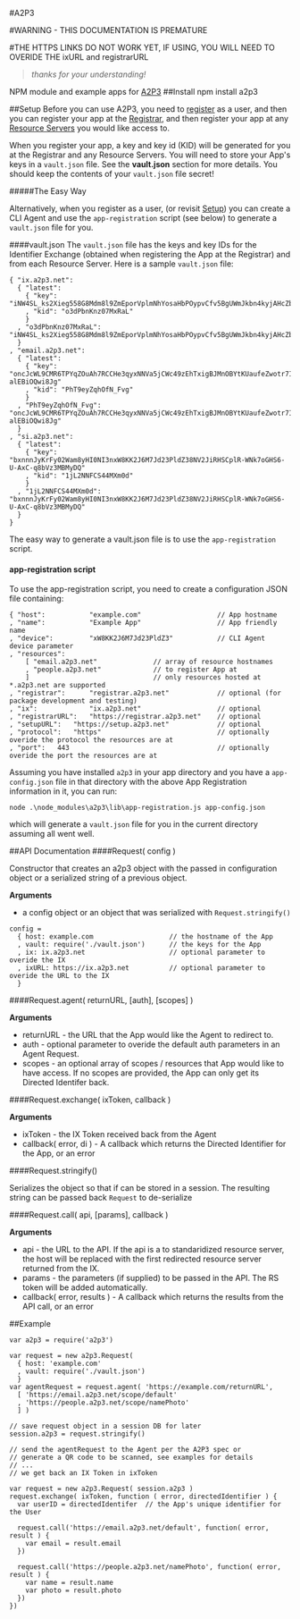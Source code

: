 #A2P3

#WARNING - THIS DOCUMENTATION IS PREMATURE

#THE HTTPS LINKS DO NOT WORK YET, IF USING, YOU WILL NEED TO OVERIDE THE ixURL and registrarURL
>*thanks for your understanding!*


NPM module and example apps for [A2P3](http://a2p3.ca)
##Install
	npm install a2p3

##Setup
Before you can use A2P3, you need to [register](http://setup.a2p3.net) as a user, and then you can register your app at the [Registrar](http://registrar.a2p3.net), and then register your app at any [Resource Servers](http://a2p3.ca/#resource_servers) you would like access to.

When you register your app, a key and key id (KID) will be generated for you at the Registrar and any Resource Servers. You will need to store your App's keys in a `vault.json` file. See the **vault.json** section for more details. You should keep the contents of your `vault.json` file secret!

#####The Easy Way

Alternatively, when you register as a user, (or revisit [Setup](http://setup.a2p3.net)) you can create a CLI Agent and use the `app-registration` script (see below) to generate a `vault.json` file for you.

####vault.json
The `vault.json` file has the keys and key IDs for the Identifier Exchange (obtained when registering the App at the Registrar) and from each Resource Server. Here is a sample `vault.json` file:

```
{ "ix.a2p3.net": 
  { "latest": 
    { "key": "iNW4SL_ks2Xieg558G8Mdm8l9ZmEporVplmNhYosaHbPOypvCfv5BgUWmJkbn4kyjAHcZbuEUacyJs18iAJ2wQ"
    , "kid": "o3dPbnKnz07MxRaL"
    }
  , "o3dPbnKnz07MxRaL": "iNW4SL_ks2Xieg558G8Mdm8l9ZmEporVplmNhYosaHbPOypvCfv5BgUWmJkbn4kyjAHcZbuEUacyJs18iAJ2wQ"
  }
, "email.a2p3.net": 
  { "latest": 
    { "key": "oncJcWL9CMR6TPYqZOuAh7RCCHe3qyxNNVa5jCWc49zEhTxigBJMnOBYtKUaufeZwotr7ImB8-alEBiOQwi8Jg"
    , "kid": "PhT9eyZqhOfN_Fvg"
    }
  , "PhT9eyZqhOfN_Fvg": "oncJcWL9CMR6TPYqZOuAh7RCCHe3qyxNNVa5jCWc49zEhTxigBJMnOBYtKUaufeZwotr7ImB8-alEBiOQwi8Jg"
  }
, "si.a2p3.net": 
  { "latest": 
    { "key": "bxnnnJyKrFy02Wam8yHI0NI3nxW8KK2J6M7Jd23PldZ38NV2JiRHSCplR-WNk7oGHS6-U-AxC-q8bVz3MBMyDQ"
    , "kid": "1jL2NNFCS44MXm0d"
    }
  , "1jL2NNFCS44MXm0d": "bxnnnJyKrFy02Wam8yHI0NI3nxW8KK2J6M7Jd23PldZ38NV2JiRHSCplR-WNk7oGHS6-U-AxC-q8bVz3MBMyDQ"
  }
}
```
The easy way to generate a vault.json file is to use the `app-registration` script.

#### app-registration script

To use the app-registration script, you need to create a configuration JSON file containing:

```
{ "host": 			"example.com" 					// App hostname
, "name":			"Example App"					// App friendly name
, "device": 		"xW8KK2J6M7Jd23PldZ3"			// CLI Agent device parameter
, "resources":						
	[ "email.a2p3.net"				// array of resource hostnames
	, "people.a2p3.net"				// to register App at
	]								// only resources hosted at *.a2p3.net are supported
, "registrar":		"registrar.a2p3.net"			// optional (for package development and testing)
, "ix":				"ix.a2p3.net"					// optional
, "registrarURL":	"https://registrar.a2p3.net" 	// optional
, "setupURL":	"https://setup.a2p3.net" 			// optional
, "protocol":	"https"								// optionally overide the protocol the resources are at
, "port":	443										// optionally overide the port the resources are at

```
Assuming you have installed `a2p3` in your app directory and you have a `app-config.json` file in that directory with the above App Registration information in it, you can run:

`node .\node_modules\a2p3\lib\app-registration.js app-config.json`

which will generate a `vault.json` file for you in the current directory assuming all went well.
	
##API Documentation
####Request( config )

Constructor that creates an a2p3 object with the passed in configuration object or a serialized string of a previous object.

**Arguments**
- a config object or an object that was serialized with `Request.stringify()`

 
```
config =
  { host: example.com					// the hostname of the App
  , vault: require('./vault.json')		// the keys for the App
  , ix: ix.a2p3.net						// optional parameter to overide the IX 
  , ixURL: https://ix.a2p3.net			// optional parameter to overide the URL to the IX
  }

```

####Request.agent( returnURL, [auth], [scopes] )

**Arguments**

- returnURL - the URL that the App would like the Agent to redirect to.
- auth - optional parameter to overide the default auth parameters in an Agent Request.
- scopes - an optional array of scopes / resources that App would like to have access. If no scopes are provided, the App can only get its Directed Identifer back.


####Request.exchange( ixToken, callback )

**Arguments**

- ixToken - the IX Token received back from the Agent
- callback( error, di ) - A callback which returns the Directed Identifier for the App, or an error

####Request.stringify()

Serializes the object so that if can be stored in a session. The resulting string can be passed back `Request` to de-serialize

####Request.call( api, [params], callback )

**Arguments**

- api - the URL to the API. If the api is a to standaridized resource server, the host will be replaced with the first redirected resource server returned from the IX.
- params - the parameters (if supplied) to be passed in the API. The RS token will be added automatically.
- callback( error, results ) - A callback which returns the results from the API call, or an error

##Example

```
var a2p3 = require('a2p3')

var request = new a2p3.Request(
  { host: 'example.com'
  , vault: require('./vault.json')
  }
var agentRequest = request.agent( 'https://example.com/returnURL', 
  [ 'https://email.a2p3.net/scope/default'
  , 'https://people.a2p3.net/scope/namePhoto'
  ] )

// save request object in a session DB for later
session.a2p3 = request.stringify()

// send the agentRequest to the Agent per the A2P3 spec or 
// generate a QR code to be scanned, see examples for details
// ...
// we get back an IX Token in ixToken

var request = new a2p3.Request( session.a2p3 )
request.exchange( ixToken, function ( error, directedIdentifier ) {
  var userID = directedIdentifer  // the App's unique identifier for the User

  request.call('https://email.a2p3.net/default', function( error, result ) {
    var email = result.email
  })

  request.call('https://people.a2p3.net/namePhoto', function( error, result ) {
    var name = result.name
    var photo = result.photo
  })
})

```
